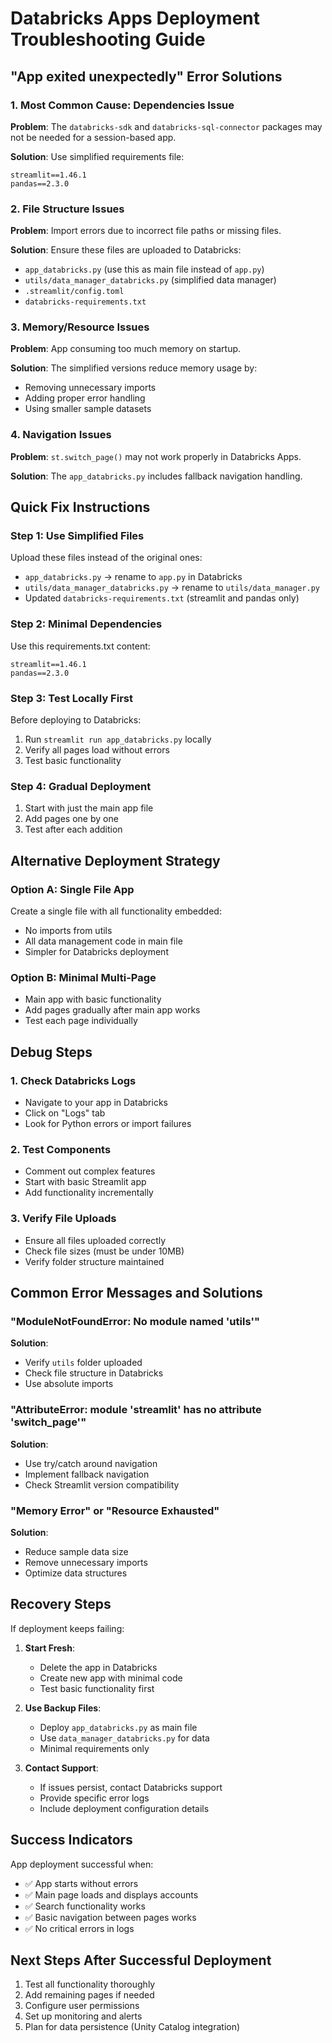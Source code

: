 # Databricks Apps Deployment Troubleshooting Guide

## "App exited unexpectedly" Error Solutions

### 1. **Most Common Cause: Dependencies Issue**

**Problem**: The `databricks-sdk` and `databricks-sql-connector` packages may not be needed for a session-based app.

**Solution**: Use simplified requirements file:
```
streamlit==1.46.1
pandas==2.3.0
```

### 2. **File Structure Issues**

**Problem**: Import errors due to incorrect file paths or missing files.

**Solution**: Ensure these files are uploaded to Databricks:
- `app_databricks.py` (use this as main file instead of `app.py`)
- `utils/data_manager_databricks.py` (simplified data manager)
- `.streamlit/config.toml`
- `databricks-requirements.txt`

### 3. **Memory/Resource Issues**

**Problem**: App consuming too much memory on startup.

**Solution**: The simplified versions reduce memory usage by:
- Removing unnecessary imports
- Adding proper error handling
- Using smaller sample datasets

### 4. **Navigation Issues**

**Problem**: `st.switch_page()` may not work properly in Databricks Apps.

**Solution**: The `app_databricks.py` includes fallback navigation handling.

## Quick Fix Instructions

### Step 1: Use Simplified Files
Upload these files instead of the original ones:
- `app_databricks.py` → rename to `app.py` in Databricks
- `utils/data_manager_databricks.py` → rename to `utils/data_manager.py`
- Updated `databricks-requirements.txt` (streamlit and pandas only)

### Step 2: Minimal Dependencies
Use this requirements.txt content:
```
streamlit==1.46.1
pandas==2.3.0
```

### Step 3: Test Locally First
Before deploying to Databricks:
1. Run `streamlit run app_databricks.py` locally
2. Verify all pages load without errors
3. Test basic functionality

### Step 4: Gradual Deployment
1. Start with just the main app file
2. Add pages one by one
3. Test after each addition

## Alternative Deployment Strategy

### Option A: Single File App
Create a single file with all functionality embedded:
- No imports from utils
- All data management code in main file
- Simpler for Databricks deployment

### Option B: Minimal Multi-Page
- Main app with basic functionality
- Add pages gradually after main app works
- Test each page individually

## Debug Steps

### 1. Check Databricks Logs
- Navigate to your app in Databricks
- Click on "Logs" tab
- Look for Python errors or import failures

### 2. Test Components
- Comment out complex features
- Start with basic Streamlit app
- Add functionality incrementally

### 3. Verify File Uploads
- Ensure all files uploaded correctly
- Check file sizes (must be under 10MB)
- Verify folder structure maintained

## Common Error Messages and Solutions

### "ModuleNotFoundError: No module named 'utils'"
**Solution**: 
- Verify `utils` folder uploaded
- Check file structure in Databricks
- Use absolute imports

### "AttributeError: module 'streamlit' has no attribute 'switch_page'"
**Solution**:
- Use try/catch around navigation
- Implement fallback navigation
- Check Streamlit version compatibility

### "Memory Error" or "Resource Exhausted"
**Solution**:
- Reduce sample data size
- Remove unnecessary imports
- Optimize data structures

## Recovery Steps

If deployment keeps failing:

1. **Start Fresh**:
   - Delete the app in Databricks
   - Create new app with minimal code
   - Test basic functionality first

2. **Use Backup Files**:
   - Deploy `app_databricks.py` as main file
   - Use `data_manager_databricks.py` for data
   - Minimal requirements only

3. **Contact Support**:
   - If issues persist, contact Databricks support
   - Provide specific error logs
   - Include deployment configuration details

## Success Indicators

App deployment successful when:
- ✅ App starts without errors
- ✅ Main page loads and displays accounts
- ✅ Search functionality works
- ✅ Basic navigation between pages works
- ✅ No critical errors in logs

## Next Steps After Successful Deployment

1. Test all functionality thoroughly
2. Add remaining pages if needed
3. Configure user permissions
4. Set up monitoring and alerts
5. Plan for data persistence (Unity Catalog integration)